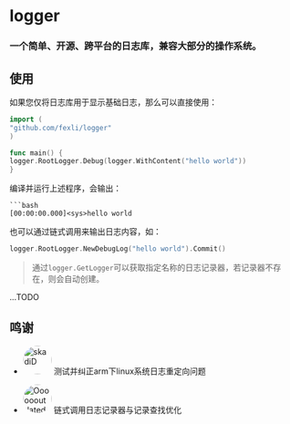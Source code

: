 # logger

### 一个简单、开源、跨平台的日志库，兼容大部分的操作系统。

## 使用

如果您仅将日志库用于显示基础日志，那么可以直接使用：

```go
import (
"github.com/fexli/logger"
)

func main() {
logger.RootLogger.Debug(logger.WithContent("hello world"))
}
```

编译并运行上述程序，会输出：

```
```bash
[00:00:00.000]<sys>hello world
```

也可以通过链式调用来输出日志内容，如：

```go
logger.RootLogger.NewDebugLog("hello world").Commit()
```

> 通过`logger.GetLogger`可以获取指定名称的日志记录器，若记录器不存在，则会自动创建。

...TODO

## 鸣谢
* [<img alt="skadiD" src="https://avatars.githubusercontent.com/u/50161715?v=4" style="border-radius: 25px;width: 50px">](https://github.com/skadiD) 测试并纠正arm下linux系统日志重定向问题

*  [<img alt="Ooooooutdated" src="https://avatars.githubusercontent.com/u/79091449?v=4" style="border-radius: 25px;width: 50px">](https://github.com/wg138940) 链式调用日志记录器与记录查找优化
